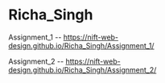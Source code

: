 # Richa_Singh

 
Assignment_1 -- https://nift-web-design.github.io/Richa_Singh/Assignment_1/

Assignment_2 -- https://nift-web-design.github.io/Richa_Singh/Assignment_2/
